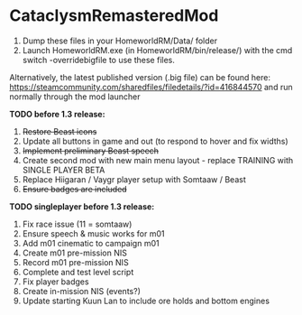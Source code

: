 # CataclysmRemasteredMod

1. Dump these files in your HomeworldRM/Data/ folder 
2. Launch HomeworldRM.exe (in HomeworldRM/bin/release/) with the cmd switch -overridebigfile to use these files.

Alternatively, the latest published version (.big file) can be found here: https://steamcommunity.com/sharedfiles/filedetails/?id=416844570 and run normally through the mod launcher


**TODO before 1.3 release:**

1. ~~Restore Beast icons~~
2. Update all buttons in game and out (to respond to hover and fix widths)
3. ~~Implement preliminary Beast speech~~
4. Create second mod with new main menu layout - replace TRAINING with SINGLE PLAYER BETA
5. Replace Hiigaran / Vaygr player setup with Somtaaw / Beast
6. ~~Ensure badges are included~~

**TODO singleplayer before 1.3 release:**

1. Fix race issue (11 = somtaaw)
2. Ensure speech & music works for m01
3. Add m01 cinematic to campaign m01
4. Create m01 pre-mission NIS
5. Record m01 pre-mission NIS
6. Complete and test level script
7. Fix player badges
8. Create in-mission NIS (events?)
9. Update starting Kuun Lan to include ore holds and bottom engines
